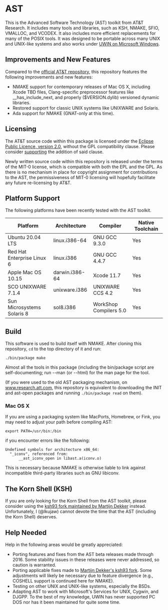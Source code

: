 # AST

This is the Advanced Software Technology (AST) toolkit from AT&T
Research.  It includes many tools and libraries, such as KSH, NMAKE,
SFIO, VMALLOC, and VCODEX.  It also includes more efficient
replacements for many of the POSIX tools.  It was designed to be
portable across many UNIX and UNIX-like systems and also works under
[UWIN on Microsoft Windows](https://github.com/att/uwin).

## Improvements and New Features

Compared to the [official AT&T repository](https://github.com/att/ast),
this repository features the following improvements and new features:

- NMAKE support for contemporary releases of Mac OS X, including Xcode TBD
  files, Clang-specific preprocessor features like __has_include_next, and
  properly ($VERSION.dylib) versioned dynamic libraries.
- Restored support for classic UNIX systems like UNIXWARE and Solaris.
- Ada support for NMAKE (GNAT-only at this time).

## Licensing

The AT&T source code within this package is licensed under the
[Eclipse Public Licence, version 2.0](https://github.com/lkujaw/ast/commit/b2a8b30d1c2c9de3465d388f4f410169a3cb4df5),
without the GPL compatibility clause.
Please consider [supporting](https://github.com/att/ast/issues/1493)
the addition of said clause.

Newly written source code within this repository is released under the
terms of the MIT-0 license, which is compatible with both the EPL and
the GPL.  As there is no mechanism in place for copyright assignment
for contributions to the AST, the permissiveness of MIT-0 licensing will
hopefully facilitate any future re-licensing by AT&T.

## Platform Support

The following platforms have been recently tested with the AST toolkit.

| Platform                   | Architecture   | Compiler               | Native Toolchain |
|----------------------------|----------------|------------------------|------------------|
| Ubuntu 20.04 LTS           | linux.i386-64  | GNU GCC 9.3.0          | Yes              |
| Red Hat Enterprise Linux 6 | linux.i386     | GNU GCC 4.4.7          | Yes              |
| Apple Mac OS 10.15         | darwin.i386-64 | Xcode 11.7             | Yes              |
| SCO UNIXWARE 7.1.4         | unixware.i386  | UNIXWARE CCS 4.2       | Yes              |
| Sun Microsystems Solaris 8 | sol8.i386      | WorkShop Compilers 5.0 | Yes              |

## Build

This software is used to build itself with NMAKE.  After cloning
this repository, `cd` to the top directory of it and run:

`./bin/package make`

Almost all the tools in this package (including the bin/package script are
self-documenting; run <tool> --man (or --html) for the man page for the tool.

(If you were used to the old AST packaging mechanism, on www.research.att.com,
this repository is equivalent to downloading the INIT and ast-open packages and
running `./bin/package read` on them).

### Mac OS X

If you are using a packaging system like MacPorts, Homebrew, or Fink,
you may need to adjust your path before compiling AST:

`export PATH=/usr/bin:/bin`

if you encounter errors like the following:

    Undefined symbols for architecture x86_64:
      "_iconv", referenced from:
          __ast_iconv_open in libast.a(iconv.o)

This is necessary because NMAKE is otherwise liable to link against
incompatible third-party libraries such as GNU libiconv.

## The Korn Shell (KSH)

If you are only looking for the Korn Shell from the AST toolkit,
please consider using the [ksh93 fork maintained by Martijn
Dekker](https://github.com/ksh93/ksh) instead.  Unfortunately, I
(@lkujaw) cannot devote the time that the AST (including the Korn
Shell) deserves.

## Help Needed

Help in the following areas would be greatly appreciated:

* Porting features and fixes from the AST beta releases made through
  2016.  Some stability issues in these releases were never addressed,
  so caution is warranted.
* Porting applicable fixes made to
  [Martijn Dekker's ksh93 fork](https://github.com/ksh93/ksh).
  Some adjustments will likely be necessary due to feature divergence
  (e.g., COSHELL support is continued here for NMAKE).
* Testing on other UNIX and UNIX-like systems, especially the BSDs.
* Adapting AST to work with Microsoft's Services for UNIX, Cygwin, and DJGPP.
  To the best of my knowledge, UWIN has never supported PC DOS nor has it
  been maintained for quite some time.
